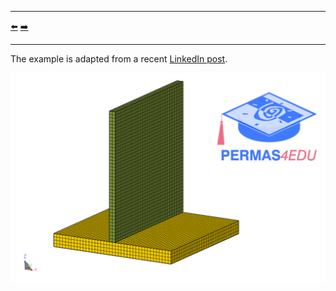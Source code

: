 ***
[⬅️](../033/README.md "Previous example")
[➡️](../035/README.md "Next example")
***

The example is adapted from a recent [LinkedIn post](https://www.linkedin.com/feed/update/urn:li:activity:7351020649345097728/).

![Coupled plates](coupled_plates.png)
